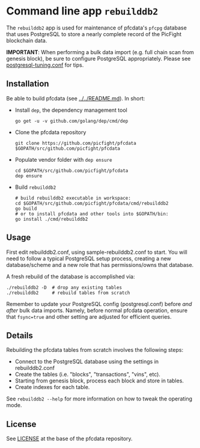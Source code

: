 # Command line app `rebuilddb2`

The `rebuilddb2` app is used for maintenance of pfcdata's `pfcpg` database that
uses PostgreSQL to store a nearly complete record of the PicFight blockchain data.

**IMPORTANT**: When performing a bulk data import (e.g. full chain scan from
genesis block), be sure to configure PostgreSQL appropriately.  Please see
[postgresql-tuning.conf](../../db/pfcpg/postgresql-tuning.conf) for tips.

## Installation

Be able to build pfcdata (see [../../README.md](../../README.md#build-from-source)). In short:

* Install `dep`, the dependency management tool

      go get -u -v github.com/golang/dep/cmd/dep

* Clone the pfcdata repository

      git clone https://github.com/picfight/pfcdata $GOPATH/src/github.com/picfight/pfcdata

* Populate vendor folder with `dep ensure`

      cd $GOPATH/src/github.com/picfight/pfcdata
      dep ensure

* Build `rebuilddb2`

      # build rebuilddb2 executable in workspace:
      cd $GOPATH/src/github.com/picfight/pfcdata/cmd/rebuilddb2
      go build
      # or to install pfcdata and other tools into $GOPATH/bin:
      go install ./cmd/rebuilddb2

## Usage

First edit rebuilddb2.conf, using sample-rebuilddb2.conf to start.  You will
need to follow a typical PostgreSQL setup process, creating a new
database/scheme and a new role that has permissions/owns that database.

A fresh rebuild of the database is accomplished via:

```
./rebuilddb2 -D  # drop any existing tables
./rebuilddb2     # rebuild tables from scratch
```

Remember to update your PostgreSQL config (postgresql.conf) before *and after*
bulk data imports. Namely, before normal pfcdata operation, ensure that
`fsync=true` and other setting are adjusted for efficient queries.

## Details

Rebuilding the pfcdata tables from scratch involves the following steps:

* Connect to the PostgreSQL database using the settings in rebuilddb2.conf
* Create the tables (i.e. "blocks", "transactions", "vins", etc).
* Starting from genesis block, process each block and store in tables.
* Create indexes for each table.

See `rebuilddb2 --help` for more information on how to tweak the operating mode.

## License

See [LICENSE](../../LICENSE) at the base of the pfcdata repository.
